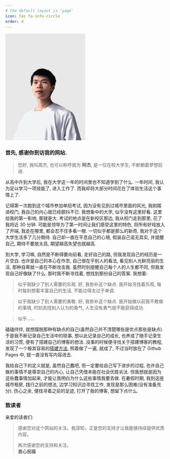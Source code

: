 ```yaml
---
# the default layout is 'page'
icon: fas fa-info-circle
order: 4
---
```


<img src="../assets/img/posts/about.jpg" alt="博主的头像" style="width: 50%;">

### 首先, 感谢你到访我的网站. 

> 您好, 我叫周杰, 也可以称呼我为 **阿杰**, 是一位在校大学生, 不断朝着梦想前进.

从高中升到大学后, 我在大学这一年的时间里也不知道学到了什么. 一年时间, 我认为足以学习一项技能了, 进入工作了. 而我却将大部分时间花在了体验生活这个事情上了. 

记得第一次跑到这个城市参加单招考试, 因为没有见到过城市里面的风光, 我刚踏进校门, 我自己的内心就已经颤抖不已. 我想象中的大学, 似乎没有这里好看. 这里给我的第一影响, 那就是大. 考试的地点是在新校区那边, 我从校门走到那里, 花了我将近 30 分钟. 可能是领导为了第一时间让我们感受这里的特色, 将所有好戏放入了开端, 我走在哪里, 都会忍不住多看一眼. 一切似乎都是那么的新奇, 我对于这个大学生活多了几分期待. 自己却一直在平息自己的心境, 假装自己诺无其实, 并提醒自己, 期待不要放太高, 期望越高失望也就越高. 

到大学, 学习嘛, 自然是不断得要向前看, 走好自己的路, 但我发现自己的经历是一片空白. 也许是自己的本心在作祟, 自己很在乎别人的看法, 看见别人光鲜亮丽的生活, 那种自卑就一直在不断攻击我. 虽然时刻提醒自己每个人的人生都不同, 但我发现自己好像缺了什么. 那时我不断寻找着, 想找到那份自己的答案. 我想着:

> 似乎我缺少了别人需要的乐观. 好, 我弥补这个缺点. 我开始寻找着乐观, 每时每刻想着丰富自己的生活, 不能过得太过于单调. 

> 似乎我缺少了别人需要的勇敢. 好, 我弥补这个缺点. 我开始做以前我不敢做的事情, 时刻去找别人认为的勇气, 人生没有勇气就不能获得成功.

> 似乎......

磕磕绊绊, 就想摆脱那种有缺点的自己(虽然自己并不清楚哪些是优点那些是缺点). 于是我不断记录自己生活中的琐事, 想以此记录自己的成长, 也养成了随手记录生活的习惯, 便有了搭建自己的博客的想法. 没事的时候便寻找关于搭建博客的教程, 发现了一个极其容易的[搭建方法](), 照着做了一遍, 就成了, 不过当时放在了 Github Pages 中, 就一直没有写内容进去.

 我给自己下的定义就是, 虽然自己蠢吧, 但一定要给自己写下进步的过程, 也许自己做的事情不是尊崇自己的内心, 让自己凭借本能在社会优胜劣汰. 但我想就是因为这些蠢事情加起来, 才能让我明白为什么这些事情我要去做. 在暑假时期, 我到这座城市租房, 践行之前的想法, 边学习知识边寻找工作, 发现是那么困难(没有准备充分). 伤心之余, 便找寻着之前的足迹, 打开了我的博客, 想留下点什么.



### 致读者

亲爱的读者们:

> 感谢您对这个网站的关注。我深知，正是您的支持才让我能够持续提供优质内容。
>
> 再次感谢您的支持和关注。  
>  **衷心祝福**
